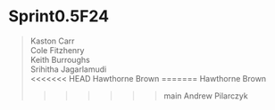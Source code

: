 # Sprint0.5F24
> Kaston Carr  
> Cole Fitzhenry  
> Keith Burroughs  
> Srihitha Jagarlamudi  
<<<<<<< HEAD
> Hawthorne Brown
=======
> Hawthorne Brown  
>>>>>>> main
> Andrew Pilarczyk  